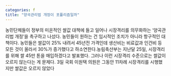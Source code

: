 ```yaml
---
categories: f
title: "양곡관리법 개정이 포퓰리즘일까"
---
```

농민단체들이 정부의 미온적인 쌀값 대책에 들고 일어나 시장격리를 의무화하는 ‘양곡관리법 개정’을 촉구하고 나섰다. 농민들이 원하는 건 임시적인 조치가 아니라 항구적인 대책이다. 농민들은 쌀값이 25% 내려서 45년전 가격인데 생산비는 비료값과 인건비 등 모든 것이 올라서 30%가 증가했다고 하소연한다.농림축산부는 지난달 25일, 시장격리를 위해 쌀 45만 톤을 매입하겠다고 발표했다. 그러나 이런 시장격리 수준으로는 쌀값이 오르지 않는다는 게 문제다. 3일 국회 이원택 의원은 그동안 11차례 시장격리를 시행했지만 쌀값은 오르지 않았다